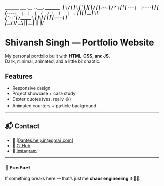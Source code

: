  _______       ___      .__   __. .___________. _______     _______.
|       \     /   \     |  \ |  | |           ||   ____|   /       |
|  .--.  |   /  ^  \    |   \|  | `---|  |----`|  |__     |   (----`
|  |  |  |  /  /_\  \   |  . `  |     |  |     |   __|     \   \    
|  '--'  | /  _____  \  |  |\   |     |  |     |  |____.----)   |   
|_______/ /__/     \__\ |__| \__|     |__|     |_______|_______/    
                                                                    

# Shivansh Singh — Portfolio Website  

My personal portfolio built with **HTML, CSS, and JS**.  
Dark, minimal, animated, and a little bit chaotic.  

## Features
- Responsive design  
- Project showcase + case study  
- Dexter quotes (yes, really 🩸)  
- Animated counters + particle background  

---

## 📬 Contact
- 📧 [Dantes.help.in@gmail.com] 
- 🐙 [GitHub](https://github.com/ShivanshhSinghh)  
- 📸 [Instagram](https://www.instagram.com/_.shivansh_.singh)  

---

### 🐒 Fun Fact
If something breaks here — that’s just me **chaos engineering** it 🤷‍♂️.
